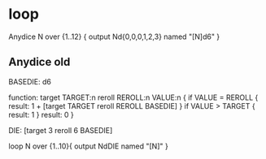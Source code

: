 # loop
Anydice N over {1..12} {
  output Nd{0,0,0,1,2,3} named "[N]d6"
}
## Anydice old
BASEDIE: d6

function: target TARGET:n reroll REROLL:n VALUE:n {
  if VALUE = REROLL {
    result: 1 + [target TARGET reroll REROLL BASEDIE]
  }
  if VALUE  > TARGET {
    result: 1
  }
  result: 0
}

DIE: [target 3 reroll 6 BASEDIE]

loop N over {1..10}{
  output NdDIE named "[N]"
}
